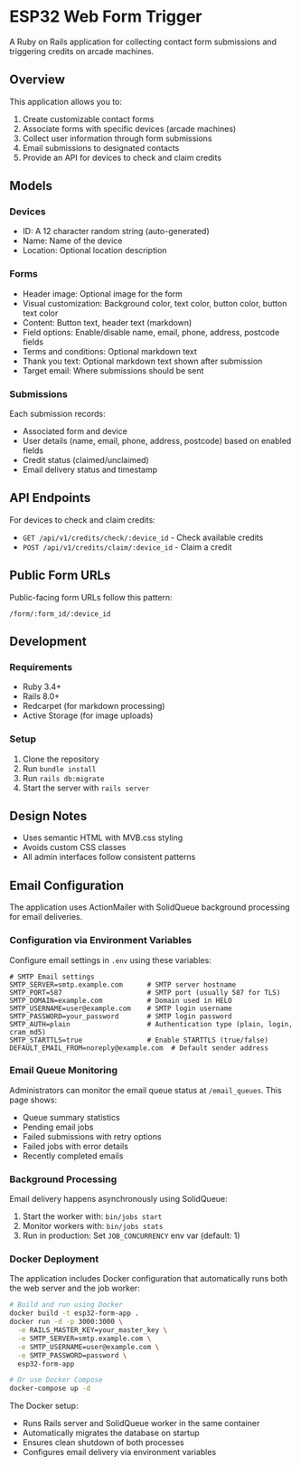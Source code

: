 # ESP32 Web Form Trigger

A Ruby on Rails application for collecting contact form submissions and triggering credits on arcade machines.

## Overview

This application allows you to:

1. Create customizable contact forms
2. Associate forms with specific devices (arcade machines)
3. Collect user information through form submissions
4. Email submissions to designated contacts
5. Provide an API for devices to check and claim credits

## Models

### Devices

- ID: A 12 character random string (auto-generated)
- Name: Name of the device
- Location: Optional location description

### Forms

- Header image: Optional image for the form
- Visual customization: Background color, text color, button color, button text color
- Content: Button text, header text (markdown)
- Field options: Enable/disable name, email, phone, address, postcode fields
- Terms and conditions: Optional markdown text
- Thank you text: Optional markdown text shown after submission
- Target email: Where submissions should be sent

### Submissions

Each submission records:
- Associated form and device
- User details (name, email, phone, address, postcode) based on enabled fields
- Credit status (claimed/unclaimed)
- Email delivery status and timestamp

## API Endpoints

For devices to check and claim credits:

- `GET /api/v1/credits/check/:device_id` - Check available credits
- `POST /api/v1/credits/claim/:device_id` - Claim a credit

## Public Form URLs

Public-facing form URLs follow this pattern:
```
/form/:form_id/:device_id
```

## Development

### Requirements

- Ruby 3.4+
- Rails 8.0+
- Redcarpet (for markdown processing)
- Active Storage (for image uploads)

### Setup

1. Clone the repository
2. Run `bundle install`
3. Run `rails db:migrate`
4. Start the server with `rails server`

## Design Notes

- Uses semantic HTML with MVB.css styling
- Avoids custom CSS classes
- All admin interfaces follow consistent patterns

## Email Configuration

The application uses ActionMailer with SolidQueue background processing for email deliveries.

### Configuration via Environment Variables

Configure email settings in `.env` using these variables:

```
# SMTP Email settings
SMTP_SERVER=smtp.example.com      # SMTP server hostname
SMTP_PORT=587                     # SMTP port (usually 587 for TLS)
SMTP_DOMAIN=example.com           # Domain used in HELO
SMTP_USERNAME=user@example.com    # SMTP login username
SMTP_PASSWORD=your_password       # SMTP login password
SMTP_AUTH=plain                   # Authentication type (plain, login, cram_md5)
SMTP_STARTTLS=true                # Enable STARTTLS (true/false)
DEFAULT_EMAIL_FROM=noreply@example.com  # Default sender address
```

### Email Queue Monitoring

Administrators can monitor the email queue status at `/email_queues`. This page shows:

- Queue summary statistics
- Pending email jobs
- Failed submissions with retry options
- Failed jobs with error details
- Recently completed emails

### Background Processing

Email delivery happens asynchronously using SolidQueue:

1. Start the worker with: `bin/jobs start`
2. Monitor workers with: `bin/jobs stats`
3. Run in production: Set `JOB_CONCURRENCY` env var (default: 1)

### Docker Deployment

The application includes Docker configuration that automatically runs both the web server and the job worker:

```bash
# Build and run using Docker
docker build -t esp32-form-app .
docker run -d -p 3000:3000 \
  -e RAILS_MASTER_KEY=your_master_key \
  -e SMTP_SERVER=smtp.example.com \
  -e SMTP_USERNAME=user@example.com \
  -e SMTP_PASSWORD=password \
  esp32-form-app

# Or use Docker Compose
docker-compose up -d
```

The Docker setup:
- Runs Rails server and SolidQueue worker in the same container
- Automatically migrates the database on startup
- Ensures clean shutdown of both processes
- Configures email delivery via environment variables
